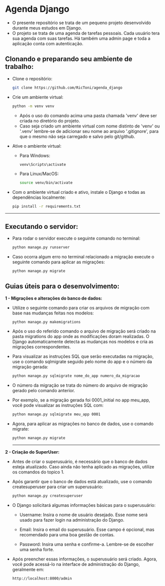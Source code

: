 # Agenda Django 
- O presente repositório se trata de um pequeno projeto desenvolvido durante meus estudos em Django.
- O projeto se trata de uma agenda de tarefas pessoais. Cada usuário tera sua agenda com suas tarefas. Há também uma admin page e toda a aplicação conta com autenticação. 



## Clonando e preparando seu ambiente de trabalho:
- Clone o repositório:
    ```bash
    git clone https://github.com/RicToni/agenda_django
    ```

- Crie um ambiente virtual:
    ```bash
    python -m venv venv
    ```
    - Após o uso do comando acima uma pasta chamada 'venv' deve ser criada no diretório do projeto. 
    - Caso seja criado um ambiente virtual com nome distinto de 'venv' ou '.venv' lembre-se de adicionar seu nome ao arquivo '.gitignore', para que o mesmo não seja carregado e salvo pelo git/github. 

- Ative o ambiente virtual:
    - Para Windows:
        ```bash
        venv\Scripts\activate
        ```
    - Para Linux/MacOS:
        ```bash
        source venv/bin/activate
        ```

- Com o ambiente virtual criado e ativo, instale o Django e todas as dependências localmente:
    ```bash
    pip install -r requirements.txt
    ```
<hr>

## Executando o servidor:
- Para rodar o servidor execute o seguinte comando no terminal:
    ```bash
    python manage.py runserver
    ```
- Caso ocorra algum erro no terminal relacionado a migração execute o seguinte comando para aplicar as migrações:
    ```bash
    python manage.py migrate
    ```
## Guias úteis para o desenvolvimento:
**1 - Migrações e alterações do banco de dados:**
  
  - Utilize o seguinte comando para criar os arquivos de migração com base nas mudanças feitas nos modelos:
     ```bash
    python manage.py makemigrations
    ```
     
  - Após o uso do referido comando o arquivo de migração será criado na pasta migrations do app onde as modificações doram realizadas. O Django automaticamente detecta as mudanças nos modelos e cria as migrações correspondentes.
    
  - Para visualizar as instruções SQL que serão executadas na migração, use o comando sqlmigrate seguido pelo nome do app e o número da migração gerada:
      ```bash
      python manage.py sqlmigrate nome_do_app numero_da_migracao
       ```
  - O número da migração se trata do número do arquivo de migração gerado pelo comando anterior.

  - Por exemplo, se a migração gerada foi 0001_initial no app meu_app, você pode visualizar as instruções SQL com:
      ```bash
      python manage.py sqlmigrate meu_app 0001
       ```
      
  - Agora, para aplicar as migrações no banco de dados, use o comando migrate:
     ```bash
    python manage.py migrate
       ```
     <hr>
**2 - Criação do SuperUser:**
 - Antes de criar o superusuário, é necessário que o banco de dados esteja atualizado. Caso ainda não tenha aplicado as migrações, utilize os comandos do topico 1.
 - Após garantir que o banco de dados está atualizado, use o comando createsuperuser para criar um superusuário:
   
   ```bash
   python manage.py createsuperuser
      ```
 - O Django solicitará algumas informações básicas para o superusuário:

    - Username: Insira o nome de usuário desejado. Esse nome será usado para fazer login na administração do Django.

    - Email: Insira o email do superusuário. Esse campo é opcional, mas recomendado para uma boa gestão de contas.

    - Password: Insira uma senha e confirme-a. Lembre-se de escolher uma senha forte.
  
  - Após preencher essas informações, o superusuário será criado. Agora, você pode acessá-lo na interface de administração do Django, geralmente em:
    ```bash
    http://localhost:8000/admin
      ```

    

